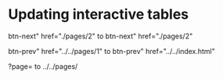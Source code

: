 # Updating interactive tables


btn-next" href="./pages/2" to btn-next" href="./pages/2"

btn-prev" href="../../pages/1" to btn-prev" href="../../index.html"

?page= to ../../pages/